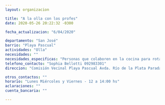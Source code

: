 ```yaml
---
layout: organizacion

title: "A la olla con los profes"
date: 2020-05-26 20:22:32 -0300

fecha_actualizacion: "6/04/2020"

departamento: "San José"
barrio: "Playa Pascual"
actividades: "Olla"
necesidades: ""
necesidades_especificas: "Personas que colaboren en la cocina para rotar  "
telefono_contacto: "Sophia Bellotti 092983301"
direccion: "Comisión Vecinal Playa Pascual Avda. Río de la Plata Parada 3"

otros_contactos: ""
horario: "Lunes Miércoles y Viernes - 12 a 14:00 hs"
aclaraciones: ""
cuenta_bancaria: ""

---
```

